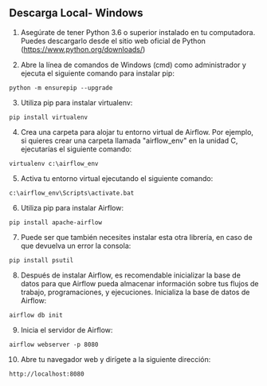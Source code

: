 ## Descarga Local- Windows

  1.  Asegúrate de tener Python 3.6 o superior instalado en tu computadora. Puedes descargarlo desde el sitio web oficial de Python (https://www.python.org/downloads/)

  2.  Abre la línea de comandos de Windows (cmd) como administrador y ejecuta el siguiente comando para instalar pip:

<pre><code>python -m ensurepip --upgrade</code></pre>

  3.  Utiliza pip para instalar virtualenv:
  
<pre><code>pip install virtualenv</code></pre>

  4.  Crea una carpeta para alojar tu entorno virtual de Airflow. Por ejemplo, si quieres crear una carpeta llamada "airflow_env" en la unidad C, ejecutarías el siguiente comando:
  
<pre><code>virtualenv c:\airflow_env</code></pre>
 
  5.  Activa tu entorno virtual ejecutando el siguiente comando:

<pre><code>c:\airflow_env\Scripts\activate.bat</code></pre>

  6.  Utiliza pip para instalar Airflow:

<pre><code>pip install apache-airflow</code></pre>

  7.  Puede ser que también necesites instalar esta otra librería, en caso de que devuelva un error la consola:

<pre><code>pip install psutil</code></pre>

  8.  Después de instalar Airflow, es recomendable inicializar la base de datos para que Airflow pueda almacenar información sobre tus flujos de trabajo, programaciones, y ejecuciones. Inicializa la base de datos de Airflow:

<pre><code>airflow db init</code></pre>

  9.  Inicia el servidor de Airflow:

<pre><code>airflow webserver -p 8080</code></pre>

  10. Abre tu navegador web y dirígete a la siguiente dirección:

<pre><code>http://localhost:8080</code></pre>



